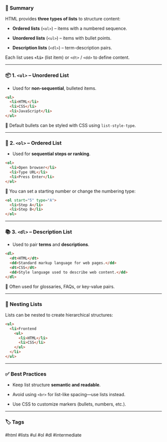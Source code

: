 
### 🧠 Summary

HTML provides **three types of lists** to structure content:

- **Ordered lists** (`<ol>`) – items with a numbered sequence.
    
- **Unordered lists** (`<ul>`) – items with bullet points.
    
- **Description lists** (`<dl>`) – term-description pairs.
    

Each list uses **`<li>`** (list item) or `<dt>` / `<dd>` to define content.

---

### 📦 1. `<ul>` – Unordered List

- Used for **non-sequential**, bulleted items.
    

```html
<ul>
  <li>HTML</li>
  <li>CSS</li>
  <li>JavaScript</li>
</ul>
```

🔹 Default bullets can be styled with CSS using `list-style-type`.

---

### 🔢 2. `<ol>` – Ordered List

- Used for **sequential steps or ranking**.
    

```html
<ol>
  <li>Open browser</li>
  <li>Type URL</li>
  <li>Press Enter</li>
</ol>
```

🔹 You can set a starting number or change the numbering type:

```html
<ol start="5" type="A">
  <li>Step A</li>
  <li>Step B</li>
</ol>
```

---

### 📚 3. `<dl>` – Description List

- Used to pair **terms** and **descriptions**.
    

```html
<dl>
  <dt>HTML</dt>
  <dd>Standard markup language for web pages.</dd>
  <dt>CSS</dt>
  <dd>Style language used to describe web content.</dd>
</dl>
```

🔹 Often used for glossaries, FAQs, or key-value pairs.

---

### 🧪 Nesting Lists

Lists can be nested to create hierarchical structures:

```html
<ul>
  <li>Frontend
    <ul>
      <li>HTML</li>
      <li>CSS</li>
    </ul>
  </li>
</ul>
```

---

### ✅ Best Practices

- Keep list structure **semantic and readable**.
    
- Avoid using `<br>` for list-like spacing—use lists instead.
    
- Use CSS to customize markers (bullets, numbers, etc.).
    

---

### 🏷️ Tags

#html #lists #ul #ol #dl #intermediate
